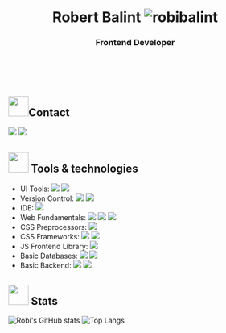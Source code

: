 
<h1 align="center">Robert Balint <img src="https://komarev.com/ghpvc/?username=robibalint" alt="robibalint" /></h1>
<h3 align="center">Frontend Developer</h3>
<br/>
<br/>
<br/>
 <h2><img src="https://media.giphy.com/media/fjxNdY8Czln1YejBz9/giphy.gif" width="40px"/>Contact</h2>
 <a href="https://linkedin.com/in/robertbalint" target="_blank"><img src="https://img.shields.io/badge/LinkedIn-robertbalint-blue?style=for-the-badge&logo=Linkedin&logoColor=white"></a>
 <a href="mailto:balint.robi97@gmail.com" target="_blank"><img src="https://img.shields.io/badge/Gmail-balint.robi97-red?style=for-the-badge&logo=gmail&logoColor=white"></a>

<h2><img src="https://media.giphy.com/media/xUPGcfEAZhlZXCZrbi/giphy.gif" width="40px"/> Tools & technologies</h2>

 - UI Tools: <img src="https://img.shields.io/badge/-Figma-orange?style=flat"> <img src="https://img.shields.io/badge/-Adobe-pink?style=flat">
 - Version Control: <img src="https://img.shields.io/badge/-GIT-orange?style=flat"> <img src="https://img.shields.io/badge/-GitHub-black?style=flat">
 - IDE: <img src="https://img.shields.io/badge/-Visual Sudio Code-blue?style=flat">
 - Web Fundamentals: <img src="https://img.shields.io/badge/-HTML-orange?style=flat"> <img src="https://img.shields.io/badge/-CSS-blue?style=flat"> <img src="https://img.shields.io/badge/-JavaScript-yellow?style=flat">
 - CSS Preprocessors: <img src="https://img.shields.io/badge/-SASS-pink?style=flat">
 - CSS Frameworks: <img src="https://img.shields.io/badge/-Bootstrap-violet?style=flat"> <img src="https://img.shields.io/badge/-Semantic UI-brightgreen?style=flat">
 - JS Frontend Library: <img src="https://img.shields.io/badge/-ReactJS-blue?style=flat">
 - Basic Databases: <img src="https://img.shields.io/badge/-MongoDB-green?style=flat"> <img src="https://img.shields.io/badge/-MySQL-blue?style=flat">
 - Basic Backend: <img src="https://img.shields.io/badge/-NodeJS-green?style=flat"> <img src="https://img.shields.io/badge/-Express-black?style=flat">

<h2><img src="https://media.giphy.com/media/cj87CxfRtrUifF3Ryk/giphy.gif" width="40px"/> Stats</h2>

![Robi's GitHub stats](https://github-readme-stats-three-smoky-60.vercel.app/api?username=robibalint&show_icons=true&theme=darcula)
![Top Langs](https://github-readme-stats-three-smoky-60.vercel.app/api/top-langs/?username=robibalint&hide_progress=true)</p>
